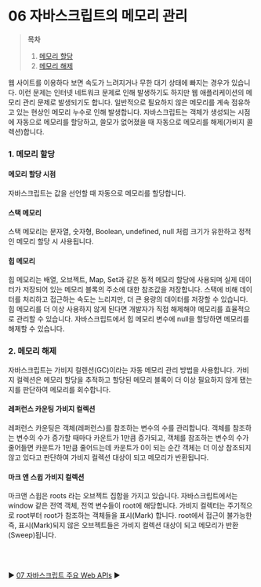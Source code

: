 # 06 자바스크립트의 메모리 관리

> **목차**
>
> 1. [메모리 할당](#1-메모리-할당)
> 2. [메모리 해제](#2-메모리-해제)

웹 사이트를 이용하다 보면 속도가 느려지거나 무한 대기 상태에 빠지는 경우가 있습니다. 이런 문제는 인터넷 네트워크 문제로 인해 발생하기도 하지만 웹 애플리케이션의 메모리 관리 문제로 발생되기도 합니다. 일반적으로 필요하지 않은 메모리를 계속 점유하고 있는 현상인 메모리 누수로 인해 발생합니다. 자바스크립트는 객체가 생성되는 시점에 자동으로 메모리를 할당하고, 쓸모가 없어졌을 때 자동으로 메모리를 해제(가비지 콜렉션)합니다.

### 1. 메모리 할당

#### 메모리 할당 시점

자바스크립트는 값을 선언할 때 자동으로 메모리를 할당합니다.

#### 스택 메모리

스택 메모리는 문자열, 숫자형, Boolean, undefined, null 처럼 크기가 유한하고 정적인 메모리 할당 시 사용됩니다.

#### 힙 메모리

힙 메모리는 배열, 오브젝트, Map, Set과 같은 동적 메모리 할당에 사용되며 실제 데이터가 저장되어 있는 메모리 블록의 주소에 대한 참조값을 저장합니다. 스택에 비해 데이터를 처리하고 접근하는 속도는 느리지만, 더 큰 용량의 데이터를 저장할 수 있습니다. 힙 메모리를 더 이상 사용하지 않게 된다면 개발자가 직접 해제해야 메모리를 효율적으로 관리할 수 있습니다. 자바스크립트에서 힙 메모리 변수에 null을 할당하면 메모리를 해제할 수 있습니다.

### 2. 메모리 해제

자바스크립트는 가비지 컬렌션(GC)이라는 자동 메모리 관리 방법을 사용합니다. 가비지 컬렉션은 메모리 할당을 추적하고 할당된 메모리 블록이 더 이상 필요하지 않게 됐는지를 판단하여 메모리를 회수합니다.

#### 레퍼런스 카운팅 가비지 컬렉션

레퍼런스 카운팅은 객체(레퍼런스)를 참조하는 변수의 수를 관리합니다. 객체를 참조하는 변수의 수가 증가할 때마다 카운트가 1만큼 증가되고, 객체를 참조하는 변수의 수가 줄어들면 카운트가 1만큼 줄어드는데 카운트가 0이 되는 순간 객체는 더 이상 참조되지 않고 있다고 판단하여 가비지 컬렉션 대상이 되고 메모리가 반환됩니다.

#### 마크 앤 스윕 가비지 컬렉션

마크앤 스윕은 roots 라는 오브젝트 집합을 가지고 있습니다. 자바스크립트에서는 window 같은 전역 객체, 전역 변수들이 root에 해당합니다. 가비지 컬렉터는 주기적으로 root부터 root가 참조하는 객체들을 표시(Mark) 합니다. root에서 접근이 불가능한 즉, 표시(Mark)되지 않은 오브젝트들은 가비지 컬렉션 대상이 되고 메모리가 반환(Sweep)됩니다.

<br/>  
<br/>

:arrow_forward: [07 자바스크립트 주요 Web APIs](./07%20%EC%9E%90%EB%B0%94%EC%8A%A4%ED%81%AC%EB%A6%BD%ED%8A%B8%20%EC%A3%BC%EC%9A%94%20Web%20APIs.md) :arrow_forward:
